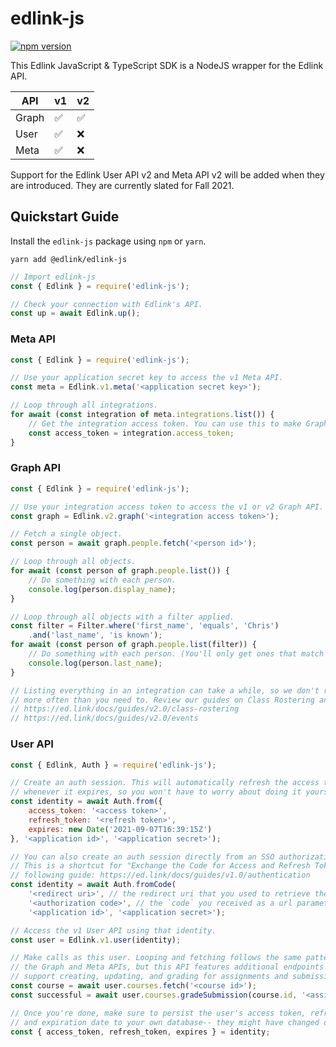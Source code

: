 # edlink-js
[![npm version](https://img.shields.io/npm/v/edlink/edlink-js)](https://www.npmjs.org/package/edlink/edlink-js)

This Edlink JavaScript & TypeScript SDK is a NodeJS wrapper for the Edlink API.

| API | v1 | v2 |
|----|----|----|
| Graph | ✅ | ✅ |
| User | ✅ | ❌ |
| Meta | ✅ | ❌ |

Support for the Edlink User API v2 and Meta API v2 will be added when they are introduced. They are currently slated for Fall 2021.

## Quickstart Guide

Install the `edlink-js` package using `npm` or `yarn`.
```shell
yarn add @edlink/edlink-js
```

```js
// Import edlink-js
const { Edlink } = require('edlink-js');

// Check your connection with Edlink's API.
const up = await Edlink.up();
```

### Meta API
```js
const { Edlink } = require('edlink-js');

// Use your application secret key to access the v1 Meta API.
const meta = Edlink.v1.meta('<application secret key>');

// Loop through all integrations.
for await (const integration of meta.integrations.list()) {
    // Get the integration access token. You can use this to make Graph API calls.
    const access_token = integration.access_token;
}
```

### Graph API
```js
const { Edlink } = require('edlink-js');

// Use your integration access token to access the v1 or v2 Graph API.
const graph = Edlink.v2.graph('<integration access token>');

// Fetch a single object.
const person = await graph.people.fetch('<person id>');

// Loop through all objects.
for await (const person of graph.people.list()) {
    // Do something with each person.
    console.log(person.display_name);
}

// Loop through all objects with a filter applied.
const filter = Filter.where('first_name', 'equals', 'Chris')
    .and('last_name', 'is known');
for await (const person of graph.people.list(filter)) {
    // Do something with each person. (You'll only get ones that match the filter.)
    console.log(person.last_name);
}

// Listing everything in an integration can take a while, so we don't recommend doing it
// more often than you need to. Review our guides on Class Rostering and Events for more info:
// https://ed.link/docs/guides/v2.0/class-rostering
// https://ed.link/docs/guides/v2.0/events
```

### User API
```js
const { Edlink, Auth } = require('edlink-js');

// Create an auth session. This will automatically refresh the access token
// whenever it expires, so you won't have to worry about doing it yourself.
const identity = await Auth.from({
    access_token: '<access token>',
    refresh_token: '<refresh token>',
    expires: new Date('2021-09-07T16:39:15Z')
}, '<application id>', '<application secret>');

// You can also create an auth session directly from an SSO authorization code.
// This is a shortcut for "Exchange the Code for Access and Refresh Tokens" in the
// following guide: https://ed.link/docs/guides/v1.0/authentication
const identity = await Auth.fromCode(
    '<redirect uri>', // the redirect uri that you used to retrieve the code 
    '<authorization code>', // the `code` you received as a url parameter 
    '<application id>', '<application secret>');

// Access the v1 User API using that identity.
const user = Edlink.v1.user(identity);

// Make calls as this user. Looping and fetching follows the same pattern as
// the Graph and Meta APIs, but this API features additional endpoints that
// support creating, updating, and grading for assignments and submissions.
const course = await user.courses.fetch('<course id>');
const successful = await user.courses.gradeSubmission(course.id, '<assignment id>', '<submission id>', 100);

// Once you're done, make sure to persist the user's access token, refresh token
// and expiration date to your own database-- they might have changed during this process.
const { access_token, refresh_token, expires } = identity;
```
